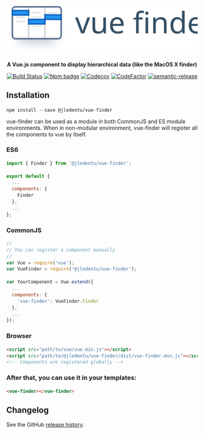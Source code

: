 <div align="center" markdown="1">

![Vue Finder](./logo.svg)

**A Vue.js component to display hierarchical data (like the MacOS X finder)**

[![Build Status](https://travis-ci.org/jledentu/vue-finder.svg?branch=master)](https://travis-ci.org/jledentu/vue-finder)
[![Npm badge](https://img.shields.io/npm/v/@jledentu/vue-finder.svg)](https://www.npmjs.com/package/@jledentu/vue-finder)
[![Codecov](https://img.shields.io/codecov/c/github/jledentu/vue-finder.svg)](https://codecov.io/gh/jledentu/vue-finder)
[![CodeFactor](https://www.codefactor.io/repository/github/jledentu/vue-finder/badge/master)](https://www.codefactor.io/repository/github/jledentu/vue-finder/overview/master)
[![semantic-release](https://img.shields.io/badge/%20%20%F0%9F%93%A6%F0%9F%9A%80-semantic--release-e10079.svg)](https://github.com/semantic-release/semantic-release)

</div>

## Installation

```
npm install --save @jledentu/vue-finder
```

vue-finder can be used as a module in both CommonJS and ES module environments.
When in non-modular environment, vue-finder will register all the components to vue by itself.

### ES6

```js
import { Finder } from '@jledentu/vue-finder';

export default {
  ...
  components: {
    Finder
  },
  ...
};
```

### CommonJS

```js
//
// You can register a component manually
//
var Vue = require('vue');
var VueFinder = require('@jledentu/vue-finder');

var YourComponent = Vue.extend({
  ...
  components: {
    'vue-finder': VueFinder.Finder
  },
  ...
});
```

### Browser

```html
<script src="path/to/vue/vue.min.js"></script>
<script src="path/to/@jledentu/vue-finder/dist/vue-finder.min.js"></script>
<!-- Components are registered globally -->
```

### After that, you can use it in your templates:

```html
<vue-finder></vue-finder>
```

## Changelog

See the GitHub [release history](https://github.com/jledentu/vue-finder/releases).
